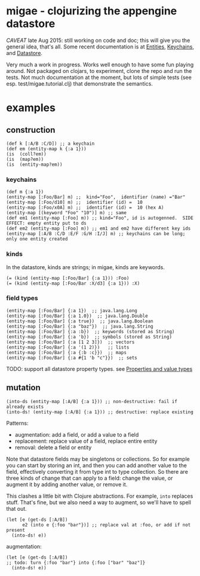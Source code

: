 # migae - clojurizing the appengine datastore

*CAVEAT* late Aug 2015: still working on code and doc; this will give
 you the general idea, that's all.  Some recent documentation is at
 [Entities](doc/Entities.md), [Keychains](doc/Keychain.md), and
 [Datastore](doc/Datastore.md).

Very much a work in progress.  Works well enough to have some fun
playing around.  Not packaged on clojars, to experiment, clone the
repo and run the tests.  Not much documentation at the moment, but
lots of simple tests (see esp. test/migae.tutorial.clj) that
demonstrate the semantics.


# examples

## construction

```
(def k [:A/B :C/D]) ;; a keychain
(def em (entity-map k {:a 1}))
(is  (coll?em))
(is  (map?em))
(is  (entity-map?em))
```

### keychains

```
(def m {:a 1})
(entity-map [:Foo/Bar] m) ;;  kind="Foo",  identifier (name) ="Bar"
(entity-map [:Foo/d10] m) ;;  identifier (id) =  10
(entity-map [:Foo/x0A] m) ;;  identifier (id) =  10 (hex A)
(entity-map [(keyword "Foo" "10")] m) ;; same
(def em1 (entity-map [:Foo] m)) ;; kind="Foo", id is autogenned.  SIDE EFFECT: empty entity put to ds
(def em2 (entity-map [:Foo] m)) ;; em1 and em2 have different key ids
(entity-map [:A/B :C/D :E/F :G/H :I/J] m) ;; keychains can be long; only one entity created
```

### kinds

In the datastore, kinds are strings; in migae, kinds are keywords.

```
(= (kind (entity-map [:Foo/Bar] {:a 1})) :Foo)
(= (kind (entity-map [:Foo/Bar :X/d3] {:a 1})) :X)
```

### field types
```
(entity-map [:Foo/Bar] {:a 1})  ;; java.lang.Long
(entity-map [:Foo/Bar] {:a 1.0})  ;; java.lang.Double
(entity-map [:Foo/Bar] {:a true})  ;; java.lang.Boolean
(entity-map [:Foo/Bar] {:a "baz"})  ;; java.lang.String
(entity-map [:Foo/Bar] {:a :b})  ;; keywords (stored as String)
(entity-map [:Foo/Bar] {:a 'b})  ;; symbols (stored as String)
(entity-map [:Foo/Bar] {:a [1 2 3]})  ;; vectors
(entity-map [:Foo/Bar] {:a '(1 2)})   ;; lists
(entity-map [:Foo/Bar] {:a {:b :c}})  ;; maps
(entity-map [:Foo/Bar] {:a #{1 'b "c"}})  ;; sets
```

TODO: support all datastore property types.  see [Properties and value types](https://cloud.google.com/appengine/docs/java/datastore/entities#Java_Properties_and_value_types)

## mutation

```
(into-ds (entity-map [:A/B] {:a 1})) ;; non-destructive: fail if already exists
(into-ds! (entity-map [:A/B] {:a 1})) ;; destructive: replace existing
```

Patterns:

* augmentation: add a field, or add a value to a field
* replacement:  replace value of a field, replace entire entity
* removal:  delete a field or entity

Note that datastore fields may be singletons or collections.  So for
example you can start by storing an int, and then you can add another
value to the field, effectively converting it from type int to type
collection.  So there are three kinds of change that can apply to a
field: change the value, or augment it by adding another value, or
remove it.

This clashes a little bit with Clojure abstractions.  For example,
`into` replaces stuff.  That's fine, but we also need a way to
augment, so we'll have to spell that out.

```
(let [e (get-ds [:A/B])
      e2 (into e {:foo "bar"})] ;; replace val at :foo, or add if not present
  (into-ds! e))
```

augmentation:

```
(let [e (get-ds [:A/B])
;; todo: turn {:foo "bar"} into {:foo ["bar" "baz"]}
  (into-ds! e))
```
